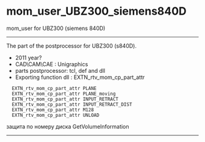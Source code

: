 # mom_user_UBZ300_siemens840D
 mom_user for UBZ300 (siemens 840D)

____

The part of the postprocessor for UBZ300 (s840D).
- 2011 year?
- CAD\CAM\CAE : Unigraphics
- parts postprocessor: tcl, def and dll
- Exporting function dll : EXTN_rtv_mom_cp_part_attr

```
  EXTN_rtv_mom_cp_part_attr PLANE
  EXTN_rtv_mom_cp_part_attr PLANE_moving
  EXTN_rtv_mom_cp_part_attr INPUT_RETRACT
  EXTN_rtv_mom_cp_part_attr INPUT_RETRACT_DIST
  EXTN_rtv_mom_cp_part_attr M128
  EXTN_rtv_mom_cp_part_attr UNLOAD
```
 защита по номеру диска GetVolumeInformation
____

